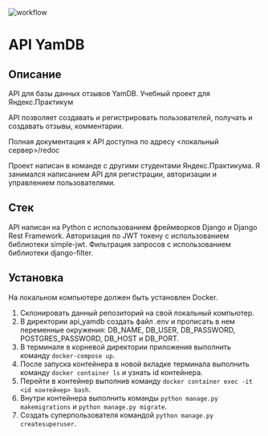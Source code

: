 ![workflow](https://github.com/dmitry-brezgunov/yamdb_final/workflows/yamdb-workflow/badge.svg)
# API YamDB
## Описание
API для базы данных отзывов YamDB. Учебный проект для Яндекс.Практикум

API позволяет создавать и регистрировать пользователей, получать и создавать отзывы, комментарии. 

Полная документация к API доступна по адресу <локальный сервер>/redoc 

Проект написан в команде с другими студентами Яндекс.Практикума. Я занимался написанием API для регистрации, авторизации и управлением пользователями. 

## Стек
API написан на Python с использованием фреймворков Django и Django Rest Framework. Авторизация по JWT токену с использованием библиотеки simple-jwt. Фильтрация запросов с использованием библиотеки django-filter.

## Установка
На локальном компьютере должен быть установлен Docker.

1. Склонировать данный репозиторий на свой локальный компьютер.
2. В директории api_yamdb создать файл .env и прописать в нем переменные окружения: DB_NAME, DB_USER, DB_PASSWORD, POSTGRES_PASSWORD, DB_HOST и DB_PORT.
3. В терминале в корневой директории приложения выполнить команду `docker-compose up`.
4. После запуска контейнера в новой вкладке терминала выполнить команду `docker container ls` и узнать id контейнера.
5. Перейти в контейнер выполнив команду `docker container exec -it <id контейнер> bash`.
6. Внутри контейнера выполнить команды `python manage.py makemigrations` и `python manage.py migrate`.
7. Создать суперпользователя командой `python manage.py createsuperuser`.
